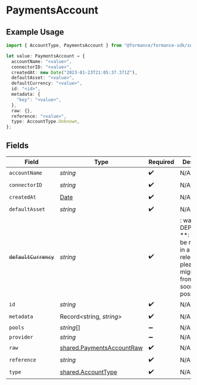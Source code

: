 # PaymentsAccount

## Example Usage

```typescript
import { AccountType, PaymentsAccount } from "@formance/formance-sdk/sdk/models/shared";

let value: PaymentsAccount = {
  accountName: "<value>",
  connectorID: "<value>",
  createdAt: new Date("2023-01-23T21:05:37.371Z"),
  defaultAsset: "<value>",
  defaultCurrency: "<value>",
  id: "<id>",
  metadata: {
    "key": "<value>",
  },
  raw: {},
  reference: "<value>",
  type: AccountType.Unknown,
};
```

## Fields

| Field                                                                                                                   | Type                                                                                                                    | Required                                                                                                                | Description                                                                                                             |
| ----------------------------------------------------------------------------------------------------------------------- | ----------------------------------------------------------------------------------------------------------------------- | ----------------------------------------------------------------------------------------------------------------------- | ----------------------------------------------------------------------------------------------------------------------- |
| `accountName`                                                                                                           | *string*                                                                                                                | :heavy_check_mark:                                                                                                      | N/A                                                                                                                     |
| `connectorID`                                                                                                           | *string*                                                                                                                | :heavy_check_mark:                                                                                                      | N/A                                                                                                                     |
| `createdAt`                                                                                                             | [Date](https://developer.mozilla.org/en-US/docs/Web/JavaScript/Reference/Global_Objects/Date)                           | :heavy_check_mark:                                                                                                      | N/A                                                                                                                     |
| `defaultAsset`                                                                                                          | *string*                                                                                                                | :heavy_check_mark:                                                                                                      | N/A                                                                                                                     |
| ~~`defaultCurrency`~~                                                                                                   | *string*                                                                                                                | :heavy_check_mark:                                                                                                      | : warning: ** DEPRECATED **: This will be removed in a future release, please migrate away from it as soon as possible. |
| `id`                                                                                                                    | *string*                                                                                                                | :heavy_check_mark:                                                                                                      | N/A                                                                                                                     |
| `metadata`                                                                                                              | Record<string, *string*>                                                                                                | :heavy_check_mark:                                                                                                      | N/A                                                                                                                     |
| `pools`                                                                                                                 | *string*[]                                                                                                              | :heavy_minus_sign:                                                                                                      | N/A                                                                                                                     |
| `provider`                                                                                                              | *string*                                                                                                                | :heavy_minus_sign:                                                                                                      | N/A                                                                                                                     |
| `raw`                                                                                                                   | [shared.PaymentsAccountRaw](../../../sdk/models/shared/paymentsaccountraw.md)                                           | :heavy_check_mark:                                                                                                      | N/A                                                                                                                     |
| `reference`                                                                                                             | *string*                                                                                                                | :heavy_check_mark:                                                                                                      | N/A                                                                                                                     |
| `type`                                                                                                                  | [shared.AccountType](../../../sdk/models/shared/accounttype.md)                                                         | :heavy_check_mark:                                                                                                      | N/A                                                                                                                     |